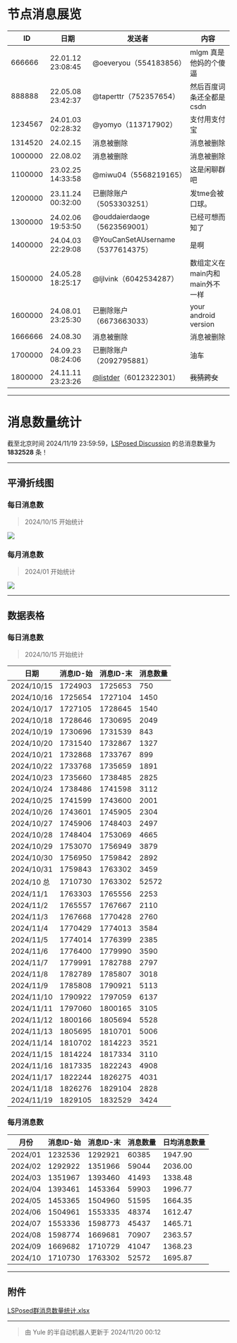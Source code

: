 # 节点消息展览

| ID      | 日期              | 发送者                                         | 内容                           |
| ------- | ----------------- | ---------------------------------------------- | ------------------------------ |
| 666666  | 22.01.12 23:08:45 | @oeveryou（554183856）                         | mlgm 真是他妈的个傻逼          |
| 888888  | 22.05.08 23:42:37 | @taperttr（752357654）                         | 然后百度词条还全都是csdn       |
| 1234567 | 24.01.03 02:28:32 | @yomyo（113717902）                            | 支付用支付宝                   |
| 1314520 | 24.02.15          | 消息被删除                                     | 消息被删除                     |
| 1000000 | 22.08.02          | 消息被删除                                     | 消息被删除                     |
| 1100000 | 23.02.25 14:33:58 | @miwu04（5568219165）                          | 这是闲聊群吧                   |
| 1200000 | 23.11.24 00:32:00 | 已删除账户（5053303251）                       | 发tme会被口球。                |
| 1300000 | 24.02.06 19:53:50 | @ouddaierdaoge（5623569001）                   | 已经可想而知了                 |
| 1400000 | 24.04.03 22:29:08 | @YouCanSetAUsername（5377614375）              | 是啊                           |
| 1500000 | 24.05.28 18:25:17 | @ljlvink（6042534287）                         | 数组定义在main内和main外不一样 |
| 1600000 | 24.08.01 23:25:30 | 已删除账户（6673663033）                       | your android version           |
| 1666666 | 24.08.30          | 消息被删除                                     | 消息被删除                     |
| 1700000 | 24.09.23 08:24:06 | 已删除账户（2092795881）                       | 油车                           |
| 1800000 | 24.11.11 23:23:26 | [@listder](https://t.me/listder)（6012322301） | ~~我猜跨女~~                   |

------

# 消息数量统计

截至北京时间  2024/11/19 23:59:59，[LSPosed Discussion](https://t.me/LSPosedDiscussion) 的总消息数量为 **1832528** 条！

------

## 平滑折线图

### 每日消息数

> 2024/10/15 开始统计

![](https://maxpcimg.cc/i/2024/11/20/673d7db6ca81e.png)

### 每月消息数

> 2024/01 开始统计

![](https://maxpcimg.cc/i/2024/11/20/673d848f9f6ae.png)

------

## 数据表格

### 每日消息数

> 2024/10/15 开始统计

| 日期       | 消息ID-始 | 消息ID-末 | 消息数量 |
| ---------- | --------- | --------- | -------- |
| 2024/10/15 | 1724903   | 1725653   | 750      |
| 2024/10/16 | 1725654   | 1727104   | 1450     |
| 2024/10/17 | 1727105   | 1728645   | 1540     |
| 2024/10/18 | 1728646   | 1730695   | 2049     |
| 2024/10/19 | 1730696   | 1731539   | 843      |
| 2024/10/20 | 1731540   | 1732867   | 1327     |
| 2024/10/21 | 1732868   | 1733767   | 899      |
| 2024/10/22 | 1733768   | 1735659   | 1891     |
| 2024/10/23 | 1735660   | 1738485   | 2825     |
| 2024/10/24 | 1738486   | 1741598   | 3112     |
| 2024/10/25 | 1741599   | 1743600   | 2001     |
| 2024/10/26 | 1743601   | 1745905   | 2304     |
| 2024/10/27 | 1745906   | 1748403   | 2497     |
| 2024/10/28 | 1748404   | 1753069   | 4665     |
| 2024/10/29 | 1753070   | 1756949   | 3879     |
| 2024/10/30 | 1756950   | 1759842   | 2892     |
| 2024/10/31 | 1759843   | 1763302   | 3459     |
| 2024/10 总 | 1710730   | 1763302   | 52572    |
| 2024/11/1  | 1763303   | 1765556   | 2253     |
| 2024/11/2  | 1765557   | 1767667   | 2110     |
| 2024/11/3  | 1767668   | 1770428   | 2760     |
| 2024/11/4  | 1770429   | 1774013   | 3584     |
| 2024/11/5  | 1774014   | 1776399   | 2385     |
| 2024/11/6  | 1776400   | 1779990   | 3590     |
| 2024/11/7  | 1779991   | 1782788   | 2797     |
| 2024/11/8  | 1782789   | 1785807   | 3018     |
| 2024/11/9  | 1785808   | 1790921   | 5113     |
| 2024/11/10 | 1790922   | 1797059   | 6137     |
| 2024/11/11 | 1797060   | 1800165   | 3105     |
| 2024/11/12 | 1800166   | 1805694   | 5528     |
| 2024/11/13 | 1805695   | 1810701   | 5006     |
| 2024/11/14 | 1810702   | 1814223   | 3521     |
| 2024/11/15 | 1814224   | 1817334   | 3110     |
| 2024/11/16 | 1817335   | 1822243   | 4908     |
| 2024/11/17 | 1822244   | 1826275   | 4031     |
| 2024/11/18 | 1826276   | 1829104   | 2828     |
| 2024/11/19 | 1829105   | 1832529   | 3424     |

### 每月消息数

| 月份    | 消息ID-始 | 消息ID-末 | 消息数量 | 日均消息数量 |
| ------- | --------- | --------- | -------- | ------------ |
| 2024/01 | 1232536   | 1292921   | 60385    | 1947.90      |
| 2024/02 | 1292922   | 1351966   | 59044    | 2036.00      |
| 2024/03 | 1351967   | 1393460   | 41493    | 1338.48      |
| 2024/04 | 1393461   | 1453364   | 59903    | 1996.77      |
| 2024/05 | 1453365   | 1504960   | 51595    | 1664.35      |
| 2024/06 | 1504961   | 1553335   | 48374    | 1612.47      |
| 2024/07 | 1553336   | 1598773   | 45437    | 1465.71      |
| 2024/08 | 1598774   | 1669681   | 70907    | 2363.57      |
| 2024/09 | 1669682   | 1710729   | 41047    | 1368.23      |
| 2024/10 | 1710730   | 1763302   | 52572    | 1695.87      |

------

## 附件

[LSPosed群消息数量统计.xlsx](https://www.123684.com/s/iBeVVv-A4HV)

------

> 由 Yule 的半自动机器人更新于 2024/11/20 00:12
